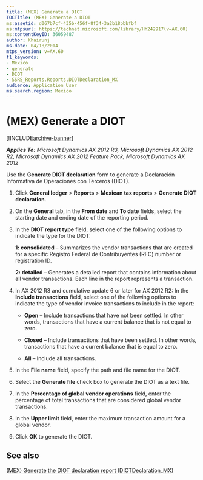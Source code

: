 ```yaml
---
title: (MEX) Generate a DIOT
TOCTitle: (MEX) Generate a DIOT
ms:assetid: d067b7cf-435b-456f-8f34-3a2b18bbbfbf
ms:mtpsurl: https://technet.microsoft.com/library/Hh242917(v=AX.60)
ms:contentKeyID: 36059487
author: Khairunj
ms.date: 04/18/2014
mtps_version: v=AX.60
f1_keywords:
- Mexico
- generate
- DIOT
- SSRS_Reports.Reports.DIOTDeclaration_MX
audience: Application User
ms.search.region: Mexico
---
```


# (MEX) Generate a DIOT 


[!INCLUDE[archive-banner](includes/archive-banner.md)]


_**Applies To:** Microsoft Dynamics AX 2012 R3, Microsoft Dynamics AX 2012 R2, Microsoft Dynamics AX 2012 Feature Pack, Microsoft Dynamics AX 2012_

Use the **Generate DIOT declaration** form to generate a Declaración Informativa de Operaciones con Terceros (DIOT).

1.  Click **General ledger** \> **Reports** \> **Mexican tax reports** \> **Generate DIOT declaration**.

2.  On the **General** tab, in the **From date** and **To date** fields, select the starting date and ending date of the reporting period.

3.  In the **DIOT report type** field, select one of the following options to indicate the type for the DIOT:
    
    **1: consolidated** – Summarizes the vendor transactions that are created for a specific Registro Federal de Contribuyentes (RFC) number or registration ID.
    
    **2: detailed** – Generates a detailed report that contains information about all vendor transactions. Each line in the report represents a transaction.

4.  In AX 2012 R3 and cumulative update 6 or later for AX 2012 R2: In the **Include transactions** field, select one of the following options to indicate the type of vendor invoice transactions to include in the report:
    
      - **Open** – Include transactions that have not been settled. In other words, transactions that have a current balance that is not equal to zero.
    
      - **Closed** – Include transactions that have been settled. In other words, transactions that have a current balance that is equal to zero.
    
      - **All** – Include all transactions.

5.  In the **File name** field, specify the path and file name for the DIOT.

6.  Select the **Generate file** check box to generate the DIOT as a text file.

7.  In the **Percentage of global vendor operations** field, enter the percentage of total transactions that are considered global vendor transactions.

8.  In the **Upper limit** field, enter the maximum transaction amount for a global vendor.

9.  Click **OK** to generate the DIOT.

## See also

[(MEX) Generate the DIOT declaration report (DIOTDeclaration\_MX)](mex-generate-the-diot-declaration-report-diotdeclaration-mx.md)

  


